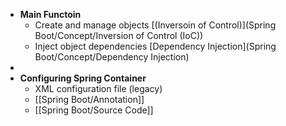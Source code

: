 - **Main Functoin**
	- Create and manage objects [(Inversoin of Control)](Spring Boot/Concept/Inversion of Control (IoC))
	- Inject object dependencies [Dependency Injection](Spring Boot/Concept/Dependency Injection)
-
- **Configuring Spring Container**
	- XML configuration file (legacy)
	- [[Spring Boot/Annotation]]
	- [[Spring Boot/Source Code]]